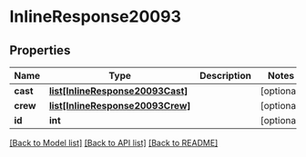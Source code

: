# InlineResponse20093

## Properties
Name | Type | Description | Notes
------------ | ------------- | ------------- | -------------
**cast** | [**list[InlineResponse20093Cast]**](InlineResponse20093Cast.md) |  | [optional] 
**crew** | [**list[InlineResponse20093Crew]**](InlineResponse20093Crew.md) |  | [optional] 
**id** | **int** |  | [optional] 

[[Back to Model list]](../README.md#documentation-for-models) [[Back to API list]](../README.md#documentation-for-api-endpoints) [[Back to README]](../README.md)

